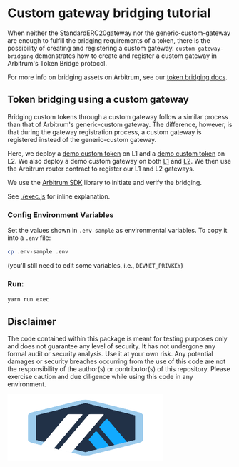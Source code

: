 # Custom gateway bridging tutorial

When neither the StandardERC20gateway nor the generic-custom-gateway are enough to fulfill the bridging requirements of a token, there is the possibility of creating and registering a custom gateway. `custom-gateway-bridging` demonstrates how to create and register a custom gateway in Arbitrum's Token Bridge protocol.

For more info on bridging assets on Arbitrum, see our [token bridging docs](https://developer.arbitrum.io/asset-bridging).

## Token bridging using a custom gateway

Bridging custom tokens through a custom gateway follow a similar process than that of Arbitrum's generic-custom gateway. The difference, however, is that during the gateway registration process, a custom gateway is registered instead of the generic-custom gateway.

Here, we deploy a [demo custom token](./contracts/L1Token.sol) on L1 and a [demo custom token](./contracts/L2Token.sol) on L2. We also deploy a demo custom gateway on both [L1](./contracts/L1CustomGateway.sol) and [L2](./contracts/L2CustomGateway.sol). We then use the Arbitrum router contract to register our L1 and L2 gateways.

We use the [Arbitrum SDK](https://github.com/OffchainLabs/arbitrum-sdk) library to initiate and verify the bridging.

See [./exec.js](./scripts/exec.js) for inline explanation.

### Config Environment Variables

Set the values shown in `.env-sample` as environmental variables. To copy it into a `.env` file:

```bash
cp .env-sample .env
```

(you'll still need to edit some variables, i.e., `DEVNET_PRIVKEY`)

### Run:

```
yarn run exec
```

## Disclaimer

The code contained within this package is meant for testing purposes only and does not guarantee any level of security. It has not undergone any formal audit or security analysis. Use it at your own risk. Any potential damages or security breaches occurring from the use of this code are not the responsibility of the author(s) or contributor(s) of this repository. Please exercise caution and due diligence while using this code in any environment.

<p align="left">
  <img width="350" height="150" src= "../../assets/logo.svg" />
</p>